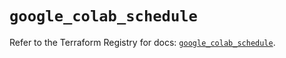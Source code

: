 # `google_colab_schedule`

Refer to the Terraform Registry for docs: [`google_colab_schedule`](https://registry.terraform.io/providers/hashicorp/google-beta/6.25.0/docs/resources/google_colab_schedule).
